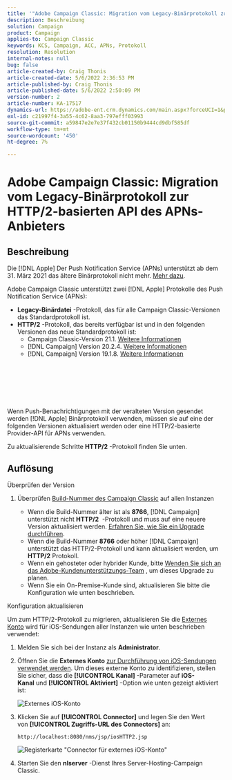 ```yaml
---
title: '"Adobe Campaign Classic: Migration vom Legacy-Binärprotokoll zum HTTP/2-basierten APIs-Provider'
description: Beschreibung
solution: Campaign
product: Campaign
applies-to: Campaign Classic
keywords: KCS, Campaign, ACC, APNs, Protokoll
resolution: Resolution
internal-notes: null
bug: false
article-created-by: Craig Thonis
article-created-date: 5/6/2022 2:36:53 PM
article-published-by: Craig Thonis
article-published-date: 5/6/2022 2:50:09 PM
version-number: 2
article-number: KA-17517
dynamics-url: https://adobe-ent.crm.dynamics.com/main.aspx?forceUCI=1&pagetype=entityrecord&etn=knowledgearticle&id=37355bf2-49cd-ec11-a7b5-6045bd00d4f5
exl-id: c21997f4-3a55-4c62-8aa3-797efff03993
source-git-commit: a59847e2e7e37f432cb01150b9444cd9dbf585df
workflow-type: tm+mt
source-wordcount: '450'
ht-degree: 7%

---
```


# Adobe Campaign Classic: Migration vom Legacy-Binärprotokoll zur HTTP/2-basierten API des APNs-Anbieters

## Beschreibung

Die [!DNL Apple] Der Push Notification Service (APNs) unterstützt ab dem 31. März 2021 das ältere Binärprotokoll nicht mehr. [Mehr dazu](https://developer.apple.com/news/?id=c88acm2b).

Adobe Campaign Classic unterstützt zwei [!DNL Apple] Protokolle des Push Notification Service (APNs):

- <b>Legacy-Binärdatei</b> -Protokoll, das für alle Campaign Classic-Versionen das Standardprotokoll ist.
- <b>HTTP/2</b> -Protokoll, das bereits verfügbar ist und in den folgenden Versionen das neue Standardprotokoll ist: 
   - Campaign Classic-Version 21.1. [Weitere Informationen](https://experienceleague.adobe.com/docs/campaign-classic/using/release-notes/gs-release/gold-standard.html)
   - [!DNL Campaign] Version 20.2.4. [Weitere Informationen](https://experienceleague.adobe.com/docs/campaign-classic/using/release-notes/previous-releases/release--20-2.html?lang=en#release-notes)
   - [!DNL Campaign] Version 19.1.8. [Weitere Informationen](https://experienceleague.adobe.com/docs/campaign-classic/using/release-notes/previous-releases/release--19-1.html?lang=en#release-19-1-8-build-9039)

<br><br><br><br> <br><br>
Wenn Push-Benachrichtigungen mit der veralteten Version gesendet werden [!DNL Apple] Binärprotokoll verwenden, müssen sie auf eine der folgenden Versionen aktualisiert werden oder eine HTTP/2-basierte Provider-API für APNs verwenden.

Zu aktualisierende Schritte <b>HTTP/2</b> -Protokoll finden Sie unten.

## Auflösung

Überprüfen der Version

1. Überprüfen [Build-Nummer des Campaign Classic](https://docs.adobe.com/content/help/en/campaign-classic/using/getting-started/starting-with-adobe-campaign/launching-adobe-campaign.html#getting-your-campaign-version) auf allen Instanzen

   - Wenn die Build-Nummer älter ist als <b>8766</b>, [!DNL Campaign] unterstützt nicht <b>HTTP/2</b>  -Protokoll und muss auf eine neuere Version aktualisiert werden. [Erfahren Sie, wie Sie ein Upgrade durchführen](https://helpx.adobe.com/de/campaign/kb/acc-build-upgrade.html).
   - Wenn die Build-Nummer <b>8766</b> oder höher [!DNL Campaign] unterstützt das HTTP/2-Protokoll und kann aktualisiert werden, um <b>HTTP/2</b> Protokoll.
   - Wenn ein gehosteter oder hybrider Kunde, bitte [Wenden Sie sich an das Adobe-Kundenunterstützungs-Team](https://docs.adobe.com/content/help/en/customer-one/using/home.html) , um dieses Upgrade zu planen.
   - Wenn Sie ein On-Premise-Kunde sind, aktualisieren Sie bitte die Konfiguration wie unten beschrieben.

Konfiguration aktualisieren

Um zum HTTP/2-Protokoll zu migrieren, aktualisieren Sie die [Externes Konto](https://docs.adobe.com/content/help/en/campaign-classic/using/getting-started/administration-basics/external-accounts.html) wird für iOS-Sendungen aller Instanzen wie unten beschrieben verwendet:

1. Melden Sie sich bei der Instanz als <b>Administrator</b>.

1. Öffnen Sie die <b>Externes Konto</b> [zur Durchführung von iOS-Sendungen verwendet werden](https://experienceleague.adobe.com/docs/campaign-classic/using/sending-messages/sending-push-notifications/configure-the-mobile-app/configuring-the-mobile-application.html?lang=de). Um dieses externe Konto zu identifizieren, stellen Sie sicher, dass die <b>[!UICONTROL Kanal]</b> -Parameter auf <b>iOS-Kanal</b> und <b>[!UICONTROL Aktiviert]</b> -Option wie unten gezeigt aktiviert ist:

   ![Externes iOS-Konto](https://helpx.adobe.com/content/dam/help/en/campaign/kb/migrate-to-http2/jcr_content/main-pars/procedure/proc_par/step_1/step_par/image/iOS-ext-account.png "iOS-ext-account")

1. Klicken Sie auf <b>[!UICONTROL Connector]</b> und legen Sie den Wert von <b>[!UICONTROL Zugriffs-URL des Connectors]</b> an:

   ```
   http://localhost:8080/nms/jsp/iosHTTP2.jsp
   ```

   ![Registerkarte &quot;Connector für externes iOS-Konto&quot;](https://helpx.adobe.com/content/dam/help/en/campaign/kb/migrate-to-http2/jcr_content/main-pars/procedure/proc_par/step/step_par/image/iOs-ext-account-connector.png "iOS-ext-account-connector")

1. Starten Sie den <b>nlserver</b> -Dienst Ihres Server-Hosting-Campaign Classic.
